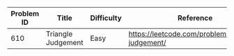 | Problem ID | Title | Difficulty | Reference
| --- | --- | --- | ---
| 610 | Triangle Judgement | Easy | https://leetcode.com/problems/triangle-judgement/
